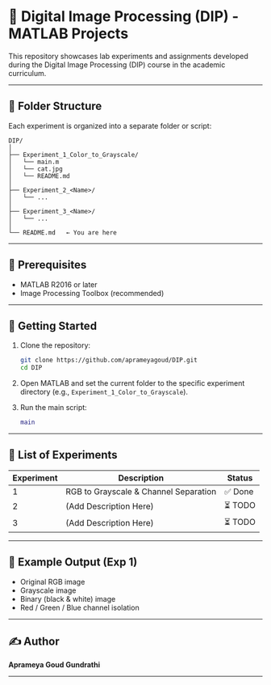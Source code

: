 # 🎯 Digital Image Processing (DIP) - MATLAB Projects

This repository showcases lab experiments and assignments developed during the Digital Image Processing (DIP) course in the academic curriculum.

---

## 📁 Folder Structure

Each experiment is organized into a separate folder or script:

```
DIP/
│
├── Experiment_1_Color_to_Grayscale/
│   └── main.m
│   └── cat.jpg
│   └── README.md
│
├── Experiment_2_<Name>/
│   └── ...
│
├── Experiment_3_<Name>/
│   └── ...
│
└── README.md   ← You are here
```

---

## 📌 Prerequisites

- MATLAB R2016 or later
- Image Processing Toolbox (recommended)

---

## 🚀 Getting Started

1. Clone the repository:
   ```bash
   git clone https://github.com/aprameyagoud/DIP.git
   cd DIP
   ```

2. Open MATLAB and set the current folder to the specific experiment directory (e.g., `Experiment_1_Color_to_Grayscale`).

3. Run the main script:
   ```matlab
   main
   ```

---

## 🧪 List of Experiments

| Experiment | Description                            | Status |
|------------|----------------------------------------|--------|
| 1          | RGB to Grayscale & Channel Separation  | ✅ Done |
| 2          | (Add Description Here)                 | ⏳ TODO |
| 3          | (Add Description Here)                 | ⏳ TODO |



---

## 🎨 Example Output (Exp 1)

- Original RGB image  
- Grayscale image  
- Binary (black & white) image  
- Red / Green / Blue channel isolation

---

## ✍️ Author

**Aprameya Goud Gundrathi**

---
